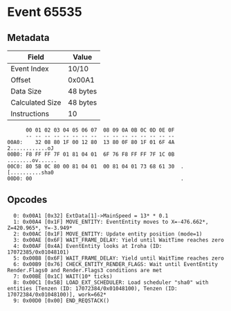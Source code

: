 # Event 65535

## Metadata

| Field           | Value    |
|-----------------|----------|
| Event Index     | 10/10    |
| Offset          | 0x00A1   |
| Data Size       | 48 bytes |
| Calculated Size | 48 bytes |
| Instructions    | 10       |

```
      00 01 02 03 04 05 06 07  08 09 0A 0B 0C 0D 0E 0F
      -- -- -- -- -- -- -- --  -- -- -- -- -- -- -- --
00A0:    32 08 80 1F 00 12 80  13 80 0F 80 1F 01 6F 4A   2............oJ
00B0: F8 FF FF 7F 01 81 04 01  6F 76 F8 FF FF 7F 1C 0B  ........ov......
00C0: 80 5B 0C 80 00 81 04 01  00 81 04 01 73 68 61 30  .[..........sha0
00D0: 00                                                .               
```

## Opcodes

```
  0: 0x00A1 [0x32] ExtData[1]->MainSpeed = 13* * 0.1
  1: 0x00A4 [0x1F] MOVE_ENTITY: EventEntity moves to X=-476.662*, Z=420.965*, Y=-3.949*
  2: 0x00AC [0x1F] MOVE_ENTITY: Update entity position (mode=1)
  3: 0x00AE [0x6F] WAIT_FRAME_DELAY: Yield until WaitTime reaches zero
  4: 0x00AF [0x4A] EventEntity looks at Iroha (ID: 17072385/0x01048101)
  5: 0x00B8 [0x6F] WAIT_FRAME_DELAY: Yield until WaitTime reaches zero
  6: 0x00B9 [0x76] CHECK_ENTITY_RENDER_FLAGS: Wait until EventEntity Render.Flags0 and Render.Flags3 conditions are met
  7: 0x00BE [0x1C] WAIT(10* ticks)
  8: 0x00C1 [0x5B] LOAD_EXT_SCHEDULER: Load scheduler "sha0" with entities [Tenzen (ID: 17072384/0x01048100), Tenzen (ID: 17072384/0x01048100)], work=662*
  9: 0x00D0 [0x00] END_REQSTACK()
```

